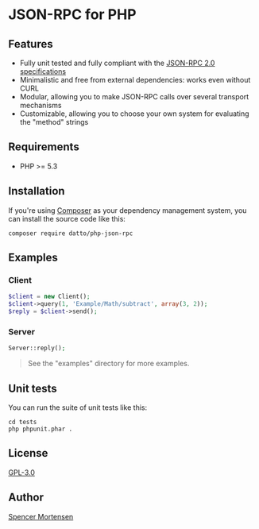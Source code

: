 # JSON-RPC for PHP

## Features

* Fully unit tested and fully compliant with the [JSON-RPC 2.0 specifications](http://www.jsonrpc.org/specification)
* Minimalistic and free from external dependencies: works even without CURL
* Modular, allowing you to make JSON-RPC calls over several transport mechanisms
* Customizable, allowing you to choose your own system for evaluating the "method" strings

## Requirements

* PHP >= 5.3

## Installation

If you're using [Composer](https://getcomposer.org/) as your dependency
management system, you can install the source code like this:
```
composer require datto/php-json-rpc
```

## Examples

### Client

```php
$client = new Client();
$client->query(1, 'Example/Math/subtract', array(3, 2));
$reply = $client->send();
```

### Server

```php
Server::reply();
```

> See the "examples" directory for more examples.

## Unit tests

You can run the suite of unit tests like this:
```
cd tests
php phpunit.phar .
```

## License

[GPL-3.0](http://www.gnu.org/licenses/gpl-3.0.html)


## Author

[Spencer Mortensen](http://spencermortensen.com)
